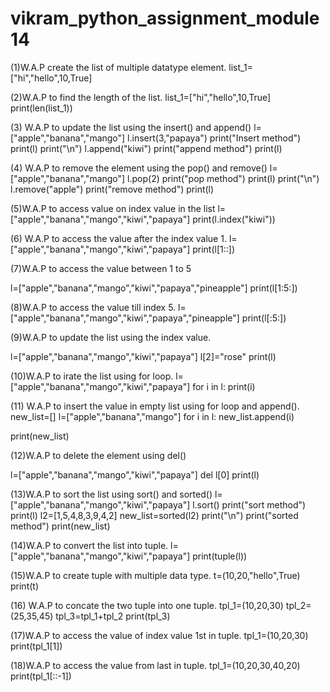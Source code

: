 # vikram_python_assignment_module14


(1)W.A.P create the list of multiple datatype element.
list_1=["hi","hello",10,True]


(2)W.A.P to find the length of the list. 
list_1=["hi","hello",10,True]
print(len(list_1))


(3) W.A.P to update the list using the insert() and append() 
l=["apple","banana","mango"]
l.insert(3,"papaya")
print("Insert method")
print(l)
print("\n")
l.append("kiwi")
print("append method")
print(l)


(4) W.A.P to remove the element using the pop() and remove()
l=["apple","banana","mango"]
l.pop(2)
print("pop method")
print(l)
print("\n")
l.remove("apple")
print("remove method")
print(l)


(5)W.A.P to access value on index value in the list
l=["apple","banana","mango","kiwi","papaya"]
print(l.index("kiwi"))


(6) W.A.P to access the value after the index value 1.
l=["apple","banana","mango","kiwi","papaya"]
print(l[1::])


(7)W.A.P to access the value between 1 to 5 

l=["apple","banana","mango","kiwi","papaya","pineapple"]
print(l[1:5:])


(8)W.A.P to access the value till index 5.
l=["apple","banana","mango","kiwi","papaya","pineapple"]
print(l[:5:])


(9)W.A.P to update the list using the index value.

l=["apple","banana","mango","kiwi","papaya"]
l[2]="rose"
print(l)


(10)W.A.P to irate the list using for loop.
l=["apple","banana","mango","kiwi","papaya"]
for i in l:
  print(i)
  
  
  
(11) W.A.P to insert the value in empty list using for loop and append(). 
new_list=[]
l=["apple","banana","mango"]
for i in l:
  new_list.append(i)

print(new_list)  



(12)W.A.P to delete the element using del() 

l=["apple","banana","mango","kiwi","papaya"]
del l[0]
print(l)


(13)W.A.P to sort the list using sort() and sorted()
l=["apple","banana","mango","kiwi","papaya"]
l.sort()
print("sort method")
print(l)
l2=[1,5,4,8,3,9,4,2]
new_list=sorted(l2)
print("\n")
print("sorted method")
print(new_list)



(14)W.A.P to convert the list into tuple.
l=["apple","banana","mango","kiwi","papaya"]
print(tuple(l))



(15)W.A.P to create tuple with multiple data type.
t=(10,20,"hello",True)
print(t)


(16) W.A.P to concate the two tuple into one tuple.
tpl_1=(10,20,30)
tpl_2=(25,35,45)
tpl_3=tpl_1+tpl_2
print(tpl_3)


(17)W.A.P to access the value of index value 1st in tuple.
tpl_1=(10,20,30)
print(tpl_1[1])


(18)W.A.P to access the value from last in tuple.
tpl_1=(10,20,30,40,20)
print(tpl_1[::-1])



